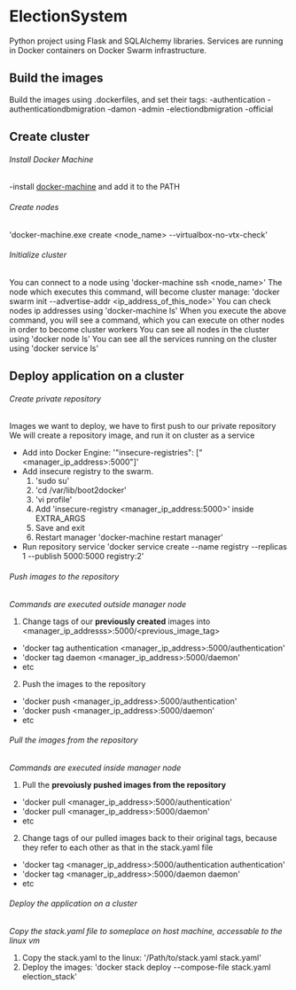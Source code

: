 # ElectionSystem
Python project using Flask and SQLAlchemy libraries. Services are running in Docker containers on Docker Swarm infrastructure.

## Build the images
Build the images using .dockerfiles, and set their tags:
-authentication
-authenticationdbmigration
-damon
-admin
-electiondbmigration
-official

## Create cluster
###### Install Docker Machine
-install [docker-machine](https://github.com/docker/machine/releases/) and add it to the PATH

###### Create nodes
'docker-machine.exe create <node_name> --virtualbox-no-vtx-check'

###### Initialize cluster
You can connect to a node using 'docker-machine ssh <node_name>'
The node which executes this command, will become cluster manage: 'docker swarm init --advertise-addr <ip_address_of_this_node>'
You can check nodes ip addresses using 'docker-machine ls'
When you execute the above command, you will see a command, which you can execute on other nodes in order to become cluster workers
You can see all nodes in the cluster using 'docker node ls'
You can see all the services running on the cluster using 'docker service ls'

## Deploy application on a cluster
###### Create private repository
Images we want to deploy, we have to first push to our private repository
We will create a repository image, and run it on cluster as a service
- Add into Docker Engine: '"insecure-registries": ["<manager_ip_address>:5000"]'
- Add insecure registry to the swarm.
  1. 'sudo su'
  2. 'cd /var/lib/boot2docker'
  3. 'vi profile'
  4. Add 'insecure-registry <manager_ip_address:5000>' inside EXTRA_ARGS
  5. Save and exit
  6. Restart manager 'docker-machine restart manager'
- Run repository service 'docker service create --name registry --replicas 1 --publish 5000:5000 registry:2'

###### Push images to the repository
*Commands are executed outside manager node*
1. Change tags of our **previously created** images into <manager_ip_addresss>:5000/<previous_image_tag>
  - 'docker tag authentication <manager_ip_address>:5000/authentication'
  - 'docker tag daemon <manager_ip_address>:5000/daemon'
  - etc
2. Push the images to the repository
  - 'docker push <manager_ip_address>:5000/authentication'
  - 'docker push <manager_ip_address>:5000/daemon'
  - etc

###### Pull the images from the repository
*Commands are executed inside manager node*
1. Pull the **prevoiusly pushed images from the repository**
  - 'docker pull <manager_ip_address>:5000/authentication'
  - 'docker pull <manager_ip_address>:5000/daemon'
  - etc
2. Change tags of our pulled images back to their original tags, because they refer to each other as that in the stack.yaml file
  - 'docker tag <manager_ip_address>:5000/authentication authentication'
  - 'docker tag <manager_ip_address>:5000/daemon daemon'
  - etc

###### Deploy the application on a cluster
*Copy the stack.yaml file to someplace on host machine, accessable to the linux vm*
1. Copy the stack.yaml to the linux: '/Path/to/stack.yaml stack.yaml'
2. Deploy the images: 'docker stack deploy --compose-file stack.yaml election_stack'
